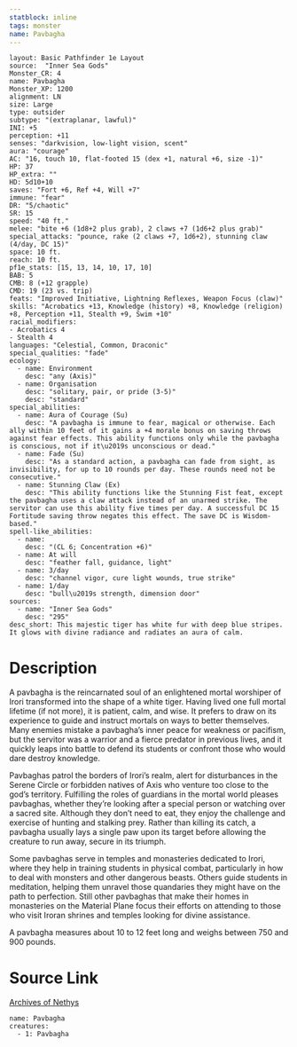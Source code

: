 ```yaml
---
statblock: inline
tags: monster
name: Pavbagha
---
```

```statblock
layout: Basic Pathfinder 1e Layout
source:  "Inner Sea Gods"
Monster_CR: 4
name: Pavbagha
Monster_XP: 1200
alignment: LN
size: Large
type: outsider
subtype: "(extraplanar, lawful)"
INI: +5
perception: +11
senses: "darkvision, low-light vision, scent"
aura: "courage"
AC: "16, touch 10, flat-footed 15 (dex +1, natural +6, size -1)"
HP: 37
HP_extra: ""
HD: 5d10+10
saves: "Fort +6, Ref +4, Will +7"
immune: "fear"
DR: "5/chaotic"
SR: 15
speed: "40 ft."
melee: "bite +6 (1d8+2 plus grab), 2 claws +7 (1d6+2 plus grab)"
special_attacks: "pounce, rake (2 claws +7, 1d6+2), stunning claw (4/day, DC 15)"
space: 10 ft.
reach: 10 ft.
pf1e_stats: [15, 13, 14, 10, 17, 10]
BAB: 5
CMB: 8 (+12 grapple)
CMD: 19 (23 vs. trip)
feats: "Improved Initiative, Lightning Reflexes, Weapon Focus (claw)"
skills: "Acrobatics +13, Knowledge (history) +8, Knowledge (religion) +8, Perception +11, Stealth +9, Swim +10"
racial_modifiers:
- Acrobatics 4
- Stealth 4
languages: "Celestial, Common, Draconic"
special_qualities: "fade"
ecology:
  - name: Environment
    desc: "any (Axis)"
  - name: Organisation
    desc: "solitary, pair, or pride (3-5)"
    desc: "standard"
special_abilities:
  - name: Aura of Courage (Su)
    desc: "A pavbagha is immune to fear, magical or otherwise. Each ally within 10 feet of it gains a +4 morale bonus on saving throws against fear effects. This ability functions only while the pavbagha is conscious, not if it\u2019s unconscious or dead."
  - name: Fade (Su)
    desc: "As a standard action, a pavbagha can fade from sight, as invisibility, for up to 10 rounds per day. These rounds need not be consecutive."
  - name: Stunning Claw (Ex)
    desc: "This ability functions like the Stunning Fist feat, except the pavbagha uses a claw attack instead of an unarmed strike. The servitor can use this ability five times per day. A successful DC 15 Fortitude saving throw negates this effect. The save DC is Wisdom-based."
spell-like_abilities:
  - name:
    desc: "(CL 6; Concentration +6)"
  - name: At will
    desc: "feather fall, guidance, light"
  - name: 3/day
    desc: "channel vigor, cure light wounds, true strike"
  - name: 1/day
    desc: "bull\u2019s strength, dimension door"
sources:
  - name: "Inner Sea Gods"
    desc: "295"
desc_short: This majestic tiger has white fur with deep blue stripes. It glows with divine radiance and radiates an aura of calm.
```
# Description
A pavbagha is the reincarnated soul of an enlightened mortal worshiper of Irori transformed into the shape of a white tiger. Having lived one full mortal lifetime (if not more), it is patient, calm, and wise. It prefers to draw on its experience to guide and instruct mortals on ways to better themselves. Many enemies mistake a pavbagha’s inner peace for weakness or pacifism, but the servitor was a warrior and a fierce predator in previous lives, and it quickly leaps into battle to defend its students or confront those who would dare destroy knowledge.

Pavbaghas patrol the borders of Irori’s realm, alert for disturbances in the Serene Circle or forbidden natives of Axis who venture too close to the god’s territory. Fulfilling the roles of guardians in the mortal world pleases pavbaghas, whether they’re looking after a special person or watching over a sacred site. Although they don’t need to eat, they enjoy the challenge and exercise of hunting and stalking prey. Rather than killing its catch, a pavbagha usually lays a single paw upon its target before allowing the creature to run away, secure in its triumph.

Some pavbaghas serve in temples and monasteries dedicated to Irori, where they help in training students in physical combat, particularly in how to deal with monsters and other dangerous beasts. Others guide students in meditation, helping them unravel those quandaries they might have on the path to perfection. Still other pavbaghas that make their homes in monasteries on the Material Plane focus their efforts on attending to those who visit Iroran shrines and temples looking for divine assistance.

A pavbagha measures about 10 to 12 feet long and weighs between 750 and 900 pounds.
# Source Link
[Archives of Nethys](https://aonprd.com/MonsterDisplay.aspx?ItemName=Pavbagha)
```encounter-table
name: Pavbagha
creatures:
  - 1: Pavbagha
```
